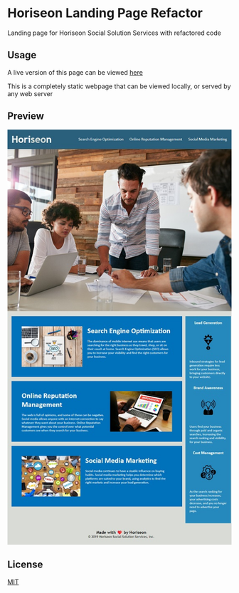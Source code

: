 # Horiseon Landing Page Refactor
Landing page for Horiseon Social Solution Services with refactored code

## Usage
A live version of this page can be viewed [here](https://alexbishopbootcamp.github.io/horiseon-refactor/index.html)

This is a completely static webpage that can be viewed locally, or served by any web server

## Preview
![preview image](https://github.com/alexbishopbootcamp/horiseon-refactor/blob/main/preview.jpg?raw=true)

## License
[MIT](https://choosealicense.com/licenses/mit/)